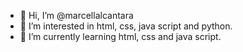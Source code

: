 - 👋 Hi, I’m @marcellalcantara
- 👀 I’m interested in html, css, java script and python. 
- 🌱 I’m currently learning html, css and java script.


<!---
marcellalcantara/marcellalcantara is a ✨ special ✨ repository because its `README.md` (this file) appears on your GitHub profile.
You can click the Preview link to take a look at your changes.
--->
